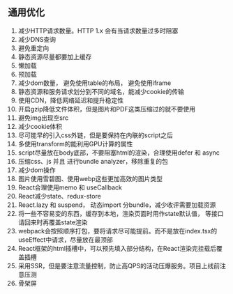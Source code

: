 ## 通用优化
1. 减少HTTP请求数量。HTTP 1.x 会有当请求数量过多时阻塞
2. 减少DNS查询
3. 避免重定向
4. 静态资源尽量都要加上缓存
5. 懒加载
6. 预加载
7. 减少dom数量， 避免使用table的布局， 避免使用iframe
8. 静态资源和服务请求划分到不同的域名，能减少cookie的传输
9. 使用CDN，降低网络延迟和提升稳定性
10. 开启gzip降低文件体积，但是图片和PDF这类压缩过的就不要使用
11. 避免img出现空src
12. 减少cookie体积
14. 尽可能早的引入css外链，但是要保持在内联的script之后
15. 多使用transform的能利用GPU计算的属性
16. script尽量放在body底部，不要阻塞html的渲染，合理使用defer 和 async
17. 压缩css、js 并且 进行bundle analyzer，移除重复的包
18. 减少dom操作
19. 图片使用雪碧图、使用webp这些更加高效的图片类型
20. React合理使用memo 和 useCallback
21. React减少state、redux-store
22. React.lazy 和 suspend， 动态import 分bundle，减少收评需要加载资源
23. 将一些不容易变的东西，缓存到本地，渲染页面时用作state默认值， 等接口请回来时再覆盖state渲染
24. webpack会按照顺序打包，要将请求尽可能提前。而不是放在index.tsx的useEffect中请求，尽量放在最顶部
25. React框架的html插槽中，可以预先填入部分结构，在React渲染完挂载后覆盖插槽
26. 采用SSR，但是要注意流量控制，防止高QPS的活动压爆服务。项目上线前注意压测
27. 骨架屏

